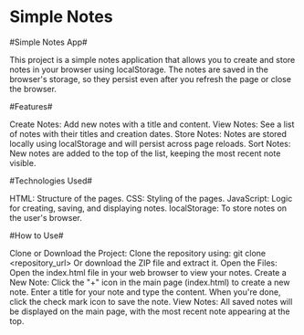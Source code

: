 
# Simple Notes

#Simple Notes App#

This project is a simple notes application that allows you to create and store notes in your browser using localStorage. The notes are saved in the browser's storage, so they persist even after you refresh the page or close the browser.

#Features#

   Create Notes: Add new notes with a title and content.
   View Notes: See a list of notes with their titles and creation dates.
   Store Notes: Notes are stored locally using localStorage and will persist across page reloads.
   Sort Notes: New notes are added to the top of the list, keeping the most recent note visible.

#Technologies Used#

   HTML: Structure of the pages.
   CSS: Styling of the pages.
   JavaScript: Logic for creating, saving, and displaying notes.
   localStorage: To store notes on the user's browser.

#How to Use#

Clone or Download the Project:
   Clone the repository using:
   git clone <repository_url>
Or download the ZIP file and extract it.
   Open the Files:
   Open the index.html file in your web browser to view your notes.
Create a New Note:
   Click the "+" icon in the main page (index.html) to create a new note.
   Enter a title for your note and type the content.
   When you're done, click the check mark icon to save the note.
View Notes:
   All saved notes will be displayed on the main page, with the most recent note appearing at the top.


